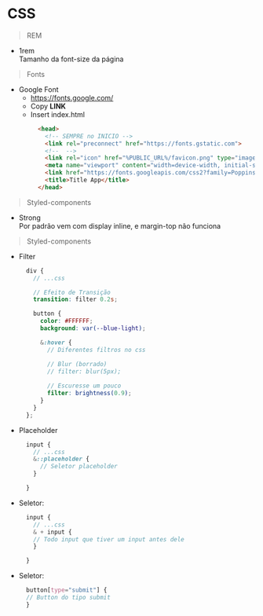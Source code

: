 # CSS

> REM  

- 1rem  
  Tamanho da font-size da página

> Fonts

- Google Font  
  - https://fonts.google.com/  
  - Copy **LINK**
  - Insert index.html
    ```html
      <head>
        <!-- SEMPRE no INICIO -->
        <link rel="preconnect" href="https://fonts.gstatic.com">
        <!--  -->
        <link rel="icon" href="%PUBLIC_URL%/favicon.png" type="image/png" />
        <meta name="viewport" content="width=device-width, initial-scale=1" />
        <link href="https://fonts.googleapis.com/css2?family=Poppins:wght@400;600&display=swap" rel="stylesheet">
        <title>Title App</title>
      </head>
    ```

> Styled-components  

- Strong  
  Por padrão vem com display inline, e margin-top não funciona  

> Styled-components  

- Filter  
  ```scss
    div {
      // ...css

      // Efeito de Transição
      transition: filter 0.2s;

      button {
        color: #FFFFFF;
        background: var(--blue-light);

        &:hover {
          // Diferentes filtros no css

          // Blur (borrado)
          // filter: blur(5px);
          
          // Escuresse um pouco
          filter: brightness(0.9);
        }
      }
    };
  ```

- Placeholder  
  ```scss
    input {
      // ...css  
      &::placeholder {
        // Seletor placeholder
      }

    }
  ```

- Seletor:  
  ```scss
    input {
      // ...css  
      & + input {
      // Todo input que tiver um input antes dele
      }

    }
  ```

- Seletor:  
  ```scss
    button[type="submit"] {
    // Button do tipo submit
    }
  ```